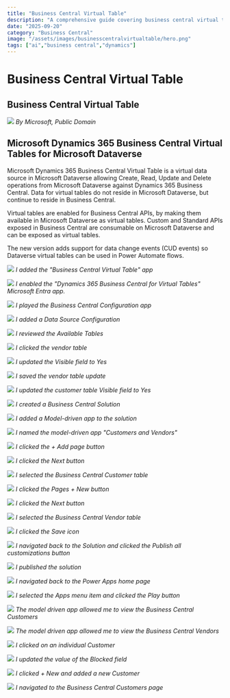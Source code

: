 ```yaml
---
title: "Business Central Virtual Table"
description: "A comprehensive guide covering business central virtual table"
date: "2025-09-20"
category: "Business Central"
image: "/assets/images/businesscentralvirtualtable/hero.png"
tags: ["ai","business central","dynamics"]
---
```


# Business Central Virtual Table

## Business Central Virtual Table

![](/assets/images/businesscentralvirtualtable/dynamics365-color.svg)
*By Microsoft, Public Domain*


## Microsoft Dynamics 365 Business Central Virtual Tables for Microsoft Dataverse

Microsoft Dynamics 365 Business Central Virtual Table is a virtual data source in Microsoft Dataverse allowing Create, Read, Update and Delete operations from Microsoft Dataverse against Dynamics 365 Business Central. Data for virtual tables do not reside in Microsoft Dataverse, but continue to reside in Business Central. 

Virtual tables are enabled for Business Central APIs, by making them available in Microsoft Dataverse as virtual tables. Custom and Standard APIs exposed in Business Central are consumable on Microsoft Dataverse and can be exposed as virtual tables. 

The new version adds support for data change events (CUD events) so Dataverse virtual tables can be used in Power Automate flows.

![](/assets/images/businesscentralvirtualtable/screen-shot-2024-01-12-at-1.37.31-pm-1836x1251.png)
*I added the "Business Central Virtual Table" app*

![](/assets/images/businesscentralvirtualtable/screen-shot-2024-01-12-at-1.37.44-pm-1836x1013.png)
*I enabled the "Dynamics 365 Business Central for Virtual Tables" Microsoft Entra app.*

![](/assets/images/businesscentralvirtualtable/screen-shot-2024-01-12-at-1.41.38-pm-1836x915.png)
*I played the Business Central Configuration app*

![](/assets/images/businesscentralvirtualtable/screen-shot-2024-01-12-at-2.21.01-pm-1836x708.png)
*I added a Data Source Configuration*

![](/assets/images/businesscentralvirtualtable/screen-shot-2024-01-12-at-1.41.55-pm-1836x918.png)
*I reviewed the Available Tables*

![](/assets/images/businesscentralvirtualtable/screen-shot-2024-01-12-at-1.42.25-pm-1836x915.png)
*I clicked the vendor table*

![](/assets/images/businesscentralvirtualtable/screen-shot-2024-01-12-at-1.42.37-pm-1836x919.png)
*I updated the Visible field to Yes*

![](/assets/images/businesscentralvirtualtable/screen-shot-2024-01-12-at-1.43.02-pm-1836x918.png)
*I saved the vendor table update*

![](/assets/images/businesscentralvirtualtable/screen-shot-2024-01-12-at-1.44.35-pm-1836x918.png)
*I updated the customer table Visible field to Yes*

![](/assets/images/businesscentralvirtualtable/screen-shot-2024-01-12-at-1.46.30-pm-1836x918.png)
*I created a Business Central Solution*

![](/assets/images/businesscentralvirtualtable/screen-shot-2024-01-12-at-1.48.35-pm-1836x671.png)
*I added a Model-driven app to the solution*

![](/assets/images/businesscentralvirtualtable/screen-shot-2024-01-12-at-1.48.59-pm-1836x918.png)
*I named the model-driven app "Customers and Vendors"*

![](/assets/images/businesscentralvirtualtable/screen-shot-2024-01-12-at-1.49.17-pm-1836x918.png)
*I clicked the + Add page button*

![](/assets/images/businesscentralvirtualtable/screen-shot-2024-01-12-at-1.49.27-pm-1836x919.png)
*I clicked the Next button*

![](/assets/images/businesscentralvirtualtable/screen-shot-2024-01-12-at-1.49.57-pm-1836x926.png)
*I selected the Business Central Customer table*

![](/assets/images/businesscentralvirtualtable/screen-shot-2024-01-12-at-1.50.15-pm-1836x915.png)
*I clicked the Pages + New button*

![](/assets/images/businesscentralvirtualtable/screen-shot-2024-01-12-at-1.50.27-pm-1836x921.png)
*I clicked the Next button*

![](/assets/images/businesscentralvirtualtable/screen-shot-2024-01-12-at-1.50.47-pm-1836x921.png)
*I selected the Business Central Vendor table*

![](/assets/images/businesscentralvirtualtable/screen-shot-2024-01-12-at-1.51.43-pm-1836x918.png)
*I clicked the Save icon*

![](/assets/images/businesscentralvirtualtable/screen-shot-2024-01-12-at-1.52.33-pm-1836x529.png)
*I navigated back to the Solution and clicked the Publish all customizations button*

![](/assets/images/businesscentralvirtualtable/screen-shot-2024-01-12-at-1.52.44-pm-1836x547.png)
*I published the solution*

![](/assets/images/businesscentralvirtualtable/screen-shot-2024-01-12-at-1.53.24-pm-1836x585.png)
*I navigated back to the Power Apps home page*

![](/assets/images/businesscentralvirtualtable/screen-shot-2024-01-12-at-1.53.38-pm-1836x913.png)
*I selected the Apps menu item and clicked the Play button*

![](/assets/images/businesscentralvirtualtable/screen-shot-2024-01-12-at-1.54.29-pm-1836x975.png)
*The model driven app allowed me to view the Business Central Customers*

![](/assets/images/businesscentralvirtualtable/screen-shot-2024-01-12-at-1.54.39-pm-1836x982.png)
*The model driven app allowed me to view the Business Central Vendors*

![](/assets/images/businesscentralvirtualtable/screen-shot-2024-01-12-at-1.54.55-pm-1836x922.png)
*I clicked on an individual Customer*

![](/assets/images/businesscentralvirtualtable/screen-shot-2024-01-12-at-1.55.10-pm-1836x532.png)
*I updated the value of the Blocked field*

![](/assets/images/businesscentralvirtualtable/screen-shot-2024-01-12-at-1.56.08-pm-1836x566.png)
*I clicked + New and added a new Customer*

![](/assets/images/businesscentralvirtualtable/screen-shot-2024-01-12-at-1.56.38-pm-1836x918.png)
*I navigated to the Business Central Customers page*
